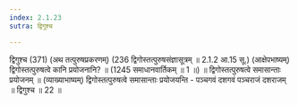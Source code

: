 ```yaml
---
index: 2.1.23
sutra: द्विगुश्च

---
```

 द्विगुश्च (371) (अथ तत्पुरुषप्रकरणम्) (236 द्विगोस्तत्पुरुषसंज्ञासूत्रम् ॥ 2.1.2 आ.15 सू.) (आक्षेपभाष्यम्) द्विगोस्तत्पुरुषत्वे कानि प्रयोजनानि? ॥ (1245 समाधानवार्तिकम् ॥ 1 ॥) ॥ द्विगोस्तत्पुरुषत्वे समासान्ताः प्रयोजनम् ॥ (व्याख्याभाष्यम्) द्विगोस्तत्पुरुषत्वे समासान्ताः प्रयोजयन्ति -  पञ्चगवं दशगवं पञ्चराजं दशराजम् ॥ द्विगुश्च ॥ 22 ॥ 